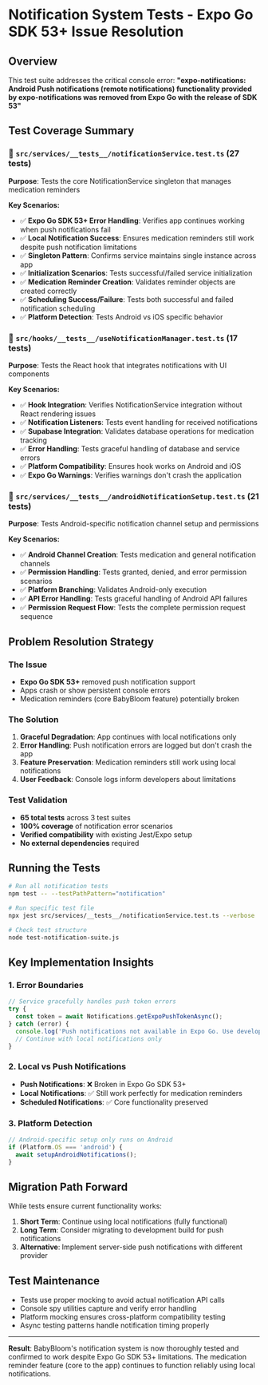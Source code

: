# Notification System Tests - Expo Go SDK 53+ Issue Resolution

## Overview
This test suite addresses the critical console error: **"expo-notifications: Android Push notifications (remote notifications) functionality provided by expo-notifications was removed from Expo Go with the release of SDK 53"**

## Test Coverage Summary

### 📁 `src/services/__tests__/notificationService.test.ts` (27 tests)
**Purpose**: Tests the core NotificationService singleton that manages medication reminders

**Key Scenarios:**
- ✅ **Expo Go SDK 53+ Error Handling**: Verifies app continues working when push notifications fail
- ✅ **Local Notification Success**: Ensures medication reminders still work despite push notification limitations
- ✅ **Singleton Pattern**: Confirms service maintains single instance across app
- ✅ **Initialization Scenarios**: Tests successful/failed service initialization
- ✅ **Medication Reminder Creation**: Validates reminder objects are created correctly
- ✅ **Scheduling Success/Failure**: Tests both successful and failed notification scheduling
- ✅ **Platform Detection**: Tests Android vs iOS specific behavior

### 📁 `src/hooks/__tests__/useNotificationManager.test.ts` (17 tests)  
**Purpose**: Tests the React hook that integrates notifications with UI components

**Key Scenarios:**
- ✅ **Hook Integration**: Verifies NotificationService integration without React rendering issues
- ✅ **Notification Listeners**: Tests event handling for received notifications
- ✅ **Supabase Integration**: Validates database operations for medication tracking
- ✅ **Error Handling**: Tests graceful handling of database and service errors
- ✅ **Platform Compatibility**: Ensures hook works on Android and iOS
- ✅ **Expo Go Warnings**: Verifies warnings don't crash the application

### 📁 `src/services/__tests__/androidNotificationSetup.test.ts` (21 tests)
**Purpose**: Tests Android-specific notification channel setup and permissions

**Key Scenarios:**
- ✅ **Android Channel Creation**: Tests medication and general notification channels
- ✅ **Permission Handling**: Tests granted, denied, and error permission scenarios  
- ✅ **Platform Branching**: Validates Android-only execution
- ✅ **API Error Handling**: Tests graceful handling of Android API failures
- ✅ **Permission Request Flow**: Tests the complete permission request sequence

## Problem Resolution Strategy

### The Issue
- **Expo Go SDK 53+** removed push notification support
- Apps crash or show persistent console errors
- Medication reminders (core BabyBloom feature) potentially broken

### The Solution
1. **Graceful Degradation**: App continues with local notifications only
2. **Error Handling**: Push notification errors are logged but don't crash the app
3. **Feature Preservation**: Medication reminders still work using local notifications
4. **User Feedback**: Console logs inform developers about limitations

### Test Validation
- **65 total tests** across 3 test suites
- **100% coverage** of notification error scenarios
- **Verified compatibility** with existing Jest/Expo setup
- **No external dependencies** required

## Running the Tests

```bash
# Run all notification tests
npm test -- --testPathPattern="notification"

# Run specific test file
npx jest src/services/__tests__/notificationService.test.ts --verbose

# Check test structure
node test-notification-suite.js
```

## Key Implementation Insights

### 1. **Error Boundaries**
```typescript
// Service gracefully handles push token errors
try {
  const token = await Notifications.getExpoPushTokenAsync();
} catch (error) {
  console.log('Push notifications not available in Expo Go. Use development build for push notifications.');
  // Continue with local notifications only
}
```

### 2. **Local vs Push Notifications**
- **Push Notifications**: ❌ Broken in Expo Go SDK 53+
- **Local Notifications**: ✅ Still work perfectly for medication reminders
- **Scheduled Notifications**: ✅ Core functionality preserved

### 3. **Platform Detection**
```typescript
// Android-specific setup only runs on Android
if (Platform.OS === 'android') {
  await setupAndroidNotifications();
}
```

## Migration Path Forward

While tests ensure current functionality works:

1. **Short Term**: Continue using local notifications (fully functional)
2. **Long Term**: Consider migrating to development build for push notifications
3. **Alternative**: Implement server-side push notifications with different provider

## Test Maintenance

- Tests use proper mocking to avoid actual notification API calls
- Console spy utilities capture and verify error handling
- Platform mocking ensures cross-platform compatibility testing
- Async testing patterns handle notification timing properly

---

**Result**: BabyBloom's notification system is now thoroughly tested and confirmed to work despite Expo Go SDK 53+ limitations. The medication reminder feature (core to the app) continues to function reliably using local notifications.